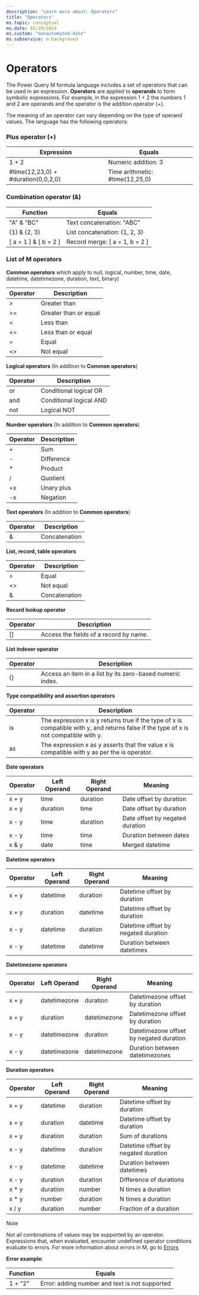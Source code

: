 ```yaml
---
description: "Learn more about: Operators"
title: "Operators"
ms.topic: conceptual
ms.date: 03/29/2024
ms.custom: "nonautomated-date"
ms.subservice: m-background
---
```


# Operators

The Power Query M formula language includes a set of operators that can be used in an expression. **Operators** are applied to **operands** to form symbolic expressions. For example, in the expression 1 + 2 the numbers 1 and 2 are operands and the operator is the addition operator (+).  
  
The meaning of an operator can vary depending on the type of operand values. The language has the following operators:  
  
### Plus operator (+)

|Expression|Equals|  
|--------------|----------|  
|1 + 2|Numeric addition: 3|  
|#time(12,23,0) + #duration(0,0,2,0)|Time arithmetic: #time(12,25,0)|  
  
### Combination operator (&amp;)  
  
|Function|Equals|  
|------------|----------|  
|"A" &amp; "BC"|Text concatenation: "ABC"|  
|{1} &amp; {2, 3}|List concatenation: {1, 2, 3}|  
|[ a = 1 ] &amp; [ b = 2 ]|Record merge: [ a = 1, b = 2 ]|  
  
### List of M operators

**Common operators** which apply to null, logical, number, time, date, datetime, datetimezone, duration, text, binary)  
  
|Operator|Description|  
|------------|---------------|  
|&gt;|Greater than|  
|&gt;=|Greater than or equal|  
|&lt;|Less than|  
|&lt;=|Less than or equal|  
|=|Equal|  
|&lt;&gt;|Not equal|  
  
**Logical operators** (In addition to **Common operators**)  
  
|Operator|Description|  
|------------|---------------|  
|or|Conditional logical OR|  
|and|Conditional logical AND|  
|not|Logical NOT|  
  
**Number operators** (In addition to **Common operators**)  
  
|Operator|Description|  
|------------|---------------|  
|+|Sum|  
|-|Difference|  
|*|Product|  
|/|Quotient|  
|+x|Unary plus|  
|-x|Negation|  
  
**Text operators** (In addition to **Common operators**)  
  
|Operator|Description|  
|------------|---------------|  
|&amp;|Concatenation|  
  
**List, record, table operators**
  
|Operator|Description|  
|------------|---------------|  
|=|Equal|  
|&lt;&gt;|Not equal|  
|&amp;|Concatenation|  
  
**Record lookup operator**
  
|Operator|Description|  
|------------|---------------|  
|[]|Access the fields of a record by name.|  
  
**List indexer operator**
  
|Operator|Description|  
|------------|---------------|  
|{}|Access an item in a list by its zero-based numeric index.|  
  
**Type compatibility and assertion operators**
  
|Operator|Description|  
|------------|---------------|  
|is|The expression  x is y  returns true if the type of x is compatible with y, and returns false if the type of x is not compatible with y.|  
|as|The expression  x as y  asserts that the value x is compatible with y as per the is operator.|  
  
**Date operators**
  
|Operator|Left Operand|Right Operand|Meaning|  
|------------|----------------|-----------------|-----------|  
|x + y|time|duration|Date offset by duration|  
|x + y|duration|time|Date offset by duration|  
|x - y|time|duration|Date offset by negated duration|  
|x - y|time|time|Duration between dates|  
|x &amp; y|date|time|Merged datetime|  
  
**Datetime operators**
  
|Operator|Left Operand|Right Operand|Meaning|  
|------------|----------------|-----------------|-----------|  
|x + y|datetime|duration|Datetime offset by duration|  
|x + y|duration|datetime|Datetime offset by duration|  
|x - y|datetime|duration|Datetime offset by negated duration|  
|x - y|datetime|datetime|Duration between datetimes|  
  
**Datetimezone operators**
  
|Operator|Left Operand|Right Operand|Meaning|  
|------------|----------------|-----------------|-----------|  
|x + y|datetimezone|duration|Datetimezone offset by duration|  
|x + y|duration|datetimezone|Datetimezone offset by duration|  
|x - y|datetimezone|duration|Datetimezone offset by negated duration|  
|x - y|datetimezone|datetimezone|Duration between datetimezones|  
  
**Duration operators**
  
|Operator|Left Operand|Right Operand|Meaning|  
|------------|----------------|-----------------|-----------|  
|x + y|datetime|duration|Datetime offset by duration|  
|x + y|duration|datetime|Datetime offset by duration|  
|x + y|duration|duration|Sum of durations|  
|x - y|datetime|duration|Datetime offset by negated duration|  
|x - y|datetime|datetime|Duration between datetimes|  
|x - y|duration|duration|Difference of durations|  
|x * y|duration|number|N times a duration|  
|x * y|number|duration|N times a duration|  
|x / y|duration|number|Fraction of a duration|  
  
> [!NOTE]  
> Not all combinations of values may be supported by an operator. Expressions that, when evaluated, encounter undefined operator conditions evaluate to errors. For more information about errors in M, go to [Errors](errors.md)  
  
**Error example**:  
  
|Function|Equals|  
|------------|----------|  
|1 + "2"|Error: adding number and text is not supported|  
  
